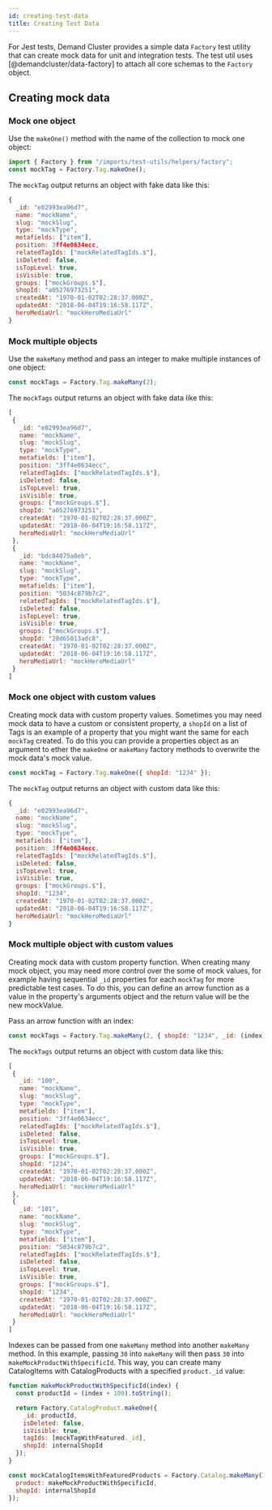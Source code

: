```yaml
---
id: creating-test-data
title: Creating Test Data
---
```


For Jest tests, Demand Cluster provides a simple data `Factory` test utility that can create mock data for unit and integration tests. The test util uses [@demandcluster/data-factory] to attach all core schemas to the `Factory` object.

## Creating mock data

### Mock one object

Use the `makeOne()` method with the name of the collection to mock one object:

``` js
import { Factory } from "/imports/test-utils/helpers/factory";
const mockTag = Factory.Tag.makeOne();
```

The `mockTag` output returns an object with fake data like this:

```js
{
  _id: "e02993ea96d7",
  name: "mockName",
  slug: "mockSlug",
  type: "mockType",
  metafields: ["item"],
  position: 3ff4e0634ecc,
  relatedTagIds: ["mockRelatedTagIds.$"],
  isDeleted: false,
  isTopLevel: true,
  isVisible: true,
  groups: ["mockGroups.$"],
  shopId: "a05276973251",
  createdAt: "1970-01-02T02:28:37.000Z",
  updatedAt: "2018-06-04T19:16:58.117Z",
  heroMediaUrl: "mockHeroMediaUrl"
}
```

### Mock multiple objects

Use the `makeMany` method and pass an integer to make multiple instances of one object:

```js
const mockTags = Factory.Tag.makeMany(2);
```

The `mockTags` output returns an object with fake data like this:
```js
[
 {
   _id: "e02993ea96d7",
   name: "mockName",
   slug: "mockSlug",
   type: "mockType",
   metafields: ["item"],
   position: "3ff4e0634ecc",
   relatedTagIds: ["mockRelatedTagIds.$"],
   isDeleted: false,
   isTopLevel: true,
   isVisible: true,
   groups: ["mockGroups.$"],
   shopId: "a05276973251",
   createdAt: "1970-01-02T02:28:37.000Z",
   updatedAt: "2018-06-04T19:16:58.117Z",
   heroMediaUrl: "mockHeroMediaUrl"
 },
 {
   _id: "bdc84075a8eb",
   name: "mockName",
   slug: "mockSlug",
   type: "mockType",
   metafields: ["item"],
   position: "5034c879b7c2",
   relatedTagIds: ["mockRelatedTagIds.$"],
   isDeleted: false,
   isTopLevel: true,
   isVisible: true,
   groups: ["mockGroups.$"],
   shopId: "28d65013adc8",
   createdAt: "1970-01-02T02:28:37.000Z",
   updatedAt: "2018-06-04T19:16:58.117Z",
   heroMediaUrl: "mockHeroMediaUrl"
 }
]
```

### Mock one object with custom values

Creating mock data with custom property values. Sometimes you may need mock data to have a custom or consistent property, a `shopId` on a list of Tags is an example of a property that you might want the same for each `mockTag` created. To do this you can provide a properties object as an argument to ether the `makeOne` or `makeMany` factory methods to overwrite the mock data's mock value.

``` js
const mockTag = Factory.Tag.makeOne({ shopId: "1234" });
```


The `mockTag` output returns an object with custom data like this:
```js
{
  _id: "e02993ea96d7",
  name: "mockName",
  slug: "mockSlug",
  type: "mockType",
  metafields: ["item"],
  position: 3ff4e0634ecc,
  relatedTagIds: ["mockRelatedTagIds.$"],
  isDeleted: false,
  isTopLevel: true,
  isVisible: true,
  groups: ["mockGroups.$"],
  shopId: "1234",
  createdAt: "1970-01-02T02:28:37.000Z",
  updatedAt: "2018-06-04T19:16:58.117Z",
  heroMediaUrl: "mockHeroMediaUrl"
}
```

### Mock multiple object with custom values

Creating mock data with custom property function. When creating many mock object, you may need more control over the some of mock values, for example having sequential `_id` properties for each `mockTag` for more predictable test cases. To do this, you can define an arrow function as a value in the property's arguments object and the return value will be the new mockValue.

Pass an arrow function with an index:

``` js
const mockTags = Factory.Tag.makeMany(2, { shopId: "1234", _id: (index) => (index + 100).toString() });
```

The `mockTags` output returns an object with custom data like this:

```js
[
 {
   _id: "100",
   name: "mockName",
   slug: "mockSlug",
   type: "mockType",
   metafields: ["item"],
   position: "3ff4e0634ecc",
   relatedTagIds: ["mockRelatedTagIds.$"],
   isDeleted: false,
   isTopLevel: true,
   isVisible: true,
   groups: ["mockGroups.$"],
   shopId: "1234",
   createdAt: "1970-01-02T02:28:37.000Z",
   updatedAt: "2018-06-04T19:16:58.117Z",
   heroMediaUrl: "mockHeroMediaUrl"
 },
 {
   _id: "101",
   name: "mockName",
   slug: "mockSlug",
   type: "mockType",
   metafields: ["item"],
   position: "5034c879b7c2",
   relatedTagIds: ["mockRelatedTagIds.$"],
   isDeleted: false,
   isTopLevel: true,
   isVisible: true,
   groups: ["mockGroups.$"],
   shopId: "1234",
   createdAt: "1970-01-02T02:28:37.000Z",
   updatedAt: "2018-06-04T19:16:58.117Z",
   heroMediaUrl: "mockHeroMediaUrl"
 }
]
```

Indexes can be passed from one `makeMany` method into another `makeMany` method. In this example, passing `30` into `makeMany` will then pass `30` into `makeMockProductWithSpecificId`. This way, you can create many CatalogItems with CatalogProducts with a specified `product._id` value:

```js
function makeMockProductWithSpecificId(index) {
  const productId = (index + 100).toString();

  return Factory.CatalogProduct.makeOne({
    _id: productId,
    isDeleted: false,
    isVisible: true,
    tagIds: [mockTagWithFeatured._id],
    shopId: internalShopId
  });
}

const mockCatalogItemsWithFeaturedProducts = Factory.Catalog.makeMany(30, {
  product: makeMockProductWithSpecificId,
  shopId: internalShopId
});
```
